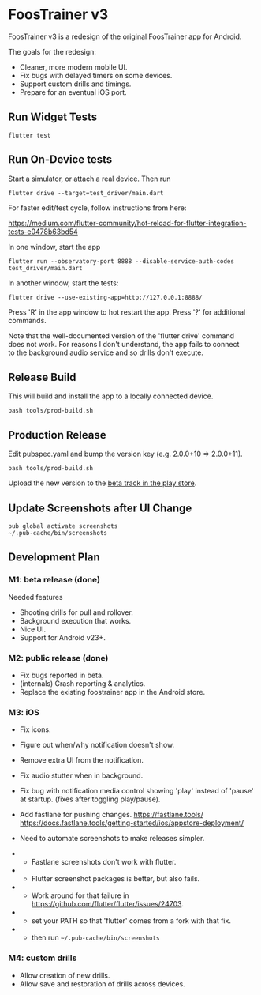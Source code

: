 # FoosTrainer v3

FoosTrainer v3 is a redesign of the original FoosTrainer app for Android.

The goals for the redesign:

* Cleaner, more modern mobile UI.
* Fix bugs with delayed timers on some devices.
* Support custom drills and timings.
* Prepare for an eventual iOS port.

## Run Widget Tests

```
flutter test
```

## Run On-Device tests

Start a simulator, or attach a real device. Then run

```
flutter drive --target=test_driver/main.dart
```

For faster edit/test cycle, follow instructions from here:

https://medium.com/flutter-community/hot-reload-for-flutter-integration-tests-e0478b63bd54

In one window, start the app
```
flutter run --observatory-port 8888 --disable-service-auth-codes test_driver/main.dart
```

In another window, start the tests:
```
flutter drive --use-existing-app=http://127.0.0.1:8888/
```

Press 'R' in the app window to hot restart the app. Press '?' for additional commands.

Note that the well-documented version of the 'flutter drive' command  
does not work. For reasons I don't understand, the app fails to connect  
to the background audio service and so drills don't execute.

## Release Build

This will build and install the app to a locally connected device.

```
bash tools/prod-build.sh
```

## Production Release

Edit pubspec.yaml and bump the version key (e.g. 2.0.0+10 => 2.0.0+11).

```
bash tools/prod-build.sh
```

Upload the new version to the
[beta track in the play store](https://play.google.com/apps/publish/?account=8099263646066676021#ManageReleasesPlace:p=net.speakingincode.foostrainer&appid=4972318416623669354).


## Update Screenshots after UI Change

```
pub global activate screenshots
~/.pub-cache/bin/screenshots
```

## Development Plan

### M1: beta release (done)

Needed features

* Shooting drills for pull and rollover.
* Background execution that works.
* Nice UI.
* Support for Android v23+.

### M2: public release (done)

* Fix bugs reported in beta.
* (internals) Crash reporting & analytics.
* Replace the existing foostrainer app in the Android store.

### M3: iOS

* Fix icons.
* Figure out when/why notification doesn't show.
* Remove extra UI from the notification.
* Fix audio stutter when in background.
* Fix bug with notification media control showing 'play' instead of 'pause'
  at startup. (fixes after toggling play/pause).
* Add fastlane for pushing changes.
  https://fastlane.tools/
  https://docs.fastlane.tools/getting-started/ios/appstore-deployment/
* Need to automate screenshots to make releases simpler.

* - Fastlane screenshots don't work with flutter.
* - Flutter screenshot packages is better, but also fails.
* - Work around for that failure in https://github.com/flutter/flutter/issues/24703.
* - set your PATH so that 'flutter' comes from a fork with that fix.
* - then run `~/.pub-cache/bin/screenshots`

### M4: custom drills

* Allow creation of new drills.
* Allow save and restoration of drills across devices.


